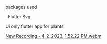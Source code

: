 packages used

. Flutter Svg 

Ui only flutter app for plants

 
 
 
[New Recording - 4_2_2023, 1.52.22 PM.webm](https://user-images.githubusercontent.com/111467944/229388888-f6fefb49-3dae-4e03-9923-99dbb874ef6b.webm)
